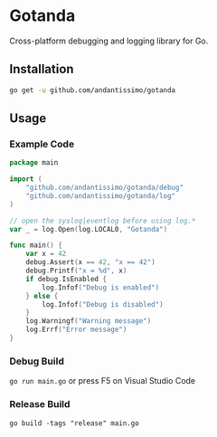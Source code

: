 # Gotanda

Cross-platform debugging and logging library for Go.

## Installation

```bash
go get -u github.com/andantissimo/gotanda
```

## Usage

### Example Code

```go
package main

import (
    "github.com/andantissimo/gotanda/debug"
    "github.com/andantissimo/gotanda/log"
)

// open the syslog|eventlog before using log.*
var _ = log.Open(log.LOCAL0, "Gotanda")

func main() {
    var x = 42
    debug.Assert(x == 42, "x == 42")
    debug.Printf("x = %d", x)
    if debug.IsEnabled {
        log.Infof("Debug is enabled")
    } else {
        log.Infof("Debug is disabled")
    }
    log.Warningf("Warning message")
    log.Errf("Error message")
}
```

### Debug Build

`go run main.go` or press F5 on Visual Studio Code

### Release Build

`go build -tags "release" main.go`
